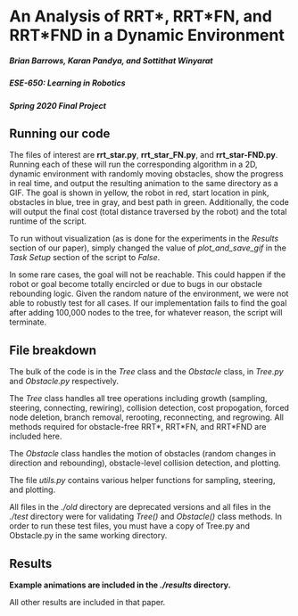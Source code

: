 # An Analysis of RRT\*, RRT\*FN, and RRT\*FND in a Dynamic Environment
##### Brian Barrows, Karan Pandya, and Sottithat Winyarat
##### ESE-650: Learning in Robotics
##### Spring 2020 Final Project

## Running our code

The files of interest are **rrt_star.py**, **rrt_star_FN.py**, and **rrt_star-FND.py**. Running each of these will run the corresponding algorithm in a 2D, dynamic environment with randomly moving obstacles, show the progress in real time, and output the resulting animation to the same directory as a GIF. The goal is shown in yellow, the robot in red, start location in pink, obstacles in blue, tree in gray, and best path in green. Additionally, the code will output the final cost (total distance traversed by the robot) and the total runtime of the script.

To run without visualization (as is done for the experiments in the *Results* section of our paper), simply changed the value of *plot_and_save_gif* in the *Task Setup* section of the script to *False*.

In some rare cases, the goal will not be reachable. This could happen if the robot or goal become totally encircled or due to bugs in our obstacle rebounding logic. Given the random nature of the environment, we were not able to robustly test for all cases. If our implementation fails to find the goal after adding 100,000 nodes to the tree, for whatever reason, the script will terminate.

## File breakdown

The bulk of the code is in the *Tree* class and the *Obstacle* class, in *Tree.py* and *Obstacle.py* respectively.

The *Tree* class handles all tree operations including growth (sampling, steering, connecting, rewiring), collision detection, cost propogation, forced node deletion, branch removal, rerooting, reconnecting, and regrowing. All methods required for obstacle-free RRT\*, RRT\*FN, and RRT\*FND are included here.

The *Obstacle* class handles the motion of obstacles (random changes in direction and rebounding), obstacle-level collision detection, and plotting.

The file *utils.py* contains various helper functions for sampling, steering, and plotting.

All files in the *./old* directory are deprecated versions and all files in the *./test* directory were for validating *Tree()* and *Obstacle()* class methods. In order to run these test files, you must have a copy of Tree.py and Obstacle.py in the same working directory.

## Results

**Example animations are included in the *./results* directory.**

All other results are included in that paper.
